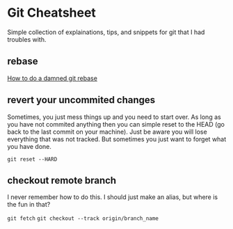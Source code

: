# Git Cheatsheet

Simple collection of explainations, tips, and snippets for git that I had troubles with. 

## rebase

[How to do a damned git rebase](http://stackoverflow.com/a/9147389/1052068)

## revert your uncommited changes

Sometimes, you just mess things up and you need to start over. As long as you have not commited anything then you can simple reset to the HEAD (go back to the last commit on your machine). Just be aware you will lose everything that was not tracked. But sometimes you just want to forget what you have done.

`git reset --HARD`

## checkout remote branch

I never remember how to do this. I should just make an alias, but where is the fun in that?

`git fetch`
`git checkout --track origin/branch_name`
